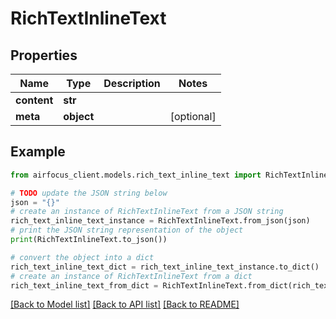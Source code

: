 # RichTextInlineText


## Properties

Name | Type | Description | Notes
------------ | ------------- | ------------- | -------------
**content** | **str** |  | 
**meta** | **object** |  | [optional] 

## Example

```python
from airfocus_client.models.rich_text_inline_text import RichTextInlineText

# TODO update the JSON string below
json = "{}"
# create an instance of RichTextInlineText from a JSON string
rich_text_inline_text_instance = RichTextInlineText.from_json(json)
# print the JSON string representation of the object
print(RichTextInlineText.to_json())

# convert the object into a dict
rich_text_inline_text_dict = rich_text_inline_text_instance.to_dict()
# create an instance of RichTextInlineText from a dict
rich_text_inline_text_from_dict = RichTextInlineText.from_dict(rich_text_inline_text_dict)
```
[[Back to Model list]](../README.md#documentation-for-models) [[Back to API list]](../README.md#documentation-for-api-endpoints) [[Back to README]](../README.md)


